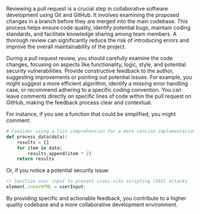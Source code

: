 Reviewing a pull request is a crucial step in collaborative software development using Git and GitHub. It involves examining the proposed changes in a branch before they are merged into the main codebase. This process helps ensure code quality, identify potential bugs, maintain coding standards, and facilitate knowledge sharing among team members. A thorough review can significantly reduce the risk of introducing errors and improve the overall maintainability of the project.

During a pull request review, you should carefully examine the code changes, focusing on aspects like functionality, logic, style, and potential security vulnerabilities. Provide constructive feedback to the author, suggesting improvements or pointing out potential issues. For example, you might suggest a more efficient algorithm, identify a missing error handling case, or recommend adhering to a specific coding convention. You can leave comments directly on specific lines of code within the pull request on GitHub, making the feedback process clear and contextual.

For instance, if you see a function that could be simplified, you might comment:

```python
# Consider using a list comprehension for a more concise implementation
def process_data(data):
    results = []
    for item in data:
        results.append(item * 2)
    return results
```

Or, if you notice a potential security issue:

```javascript
// Sanitize user input to prevent cross-site scripting (XSS) attacks
element.innerHTML = userInput;
```

By providing specific and actionable feedback, you contribute to a higher quality codebase and a more collaborative development environment.